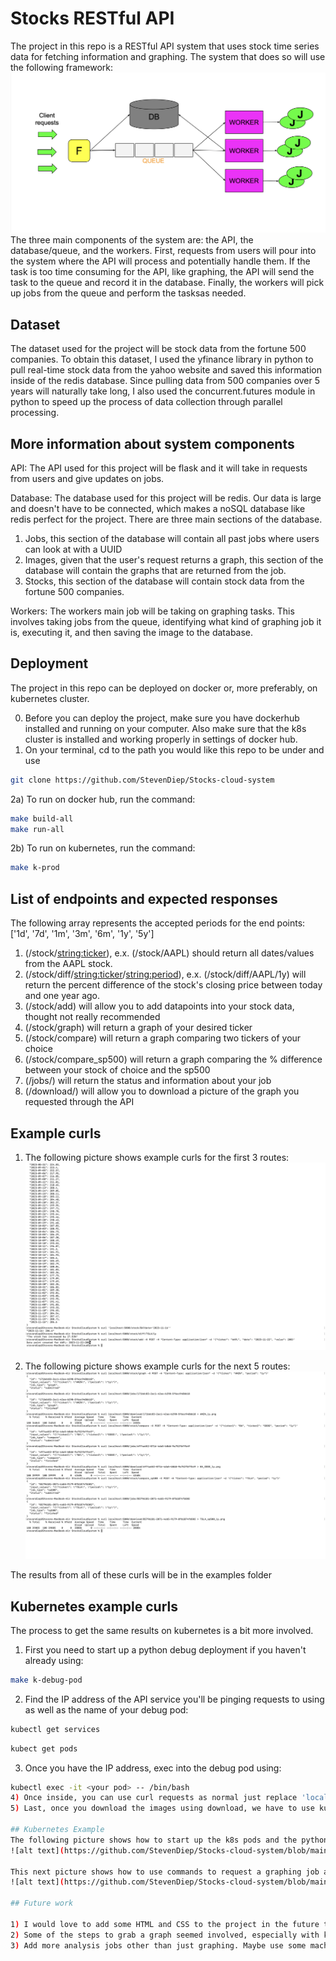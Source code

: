 # Stocks RESTful API
The project in this repo is a RESTful API system that uses stock time series data for fetching information and graphing. 
The system that does so will use the following framework:
![alt text](https://github.com/StevenDiep/Stocks-cloud-system/blob/main/readme/Framework.png?raw=true)
The three main components of the system are: the API, the database/queue, and the workers. First, requests from users will pour into the system where the API will process and potentially handle them. If the task is too time consuming for the API, like graphing, the API will send the task to the queue and record it in the database. Finally, the workers will pick up jobs from the queue and perform the tasksas needed.

## Dataset
The dataset used for the project will be stock data from the fortune 500 companies. To obtain this dataset, I used the yfinance library in python to pull real-time stock data from the yahoo website and saved this information inside of the redis database. Since pulling data from 500 companies over 5 years will naturally take long, I also used the concurrent.futures module in python to speed up the process of data collection through parallel processing.

## More information about system components
API: The API used for this project will be flask and it will take in requests from users and give updates on jobs.

Database: The database used for this project will be redis. Our data is large and doesn't have to be connected, which makes a noSQL database like redis perfect for the project. There are three main sections of the database. 
1. Jobs, this section of the database will contain all past jobs where users can look at with a UUID
2. Images, given that the user's request returns a graph, this section of the database will contain the graphs that are returned from the job.
3. Stocks, this section of the database will contain stock data from the fortune 500 companies.

Workers: The workers main job will be taking on graphing tasks. This involves taking jobs from the queue, identifying what kind of graphing job it is, executing it, and then saving the image to the database.

## Deployment
The project in this repo can be deployed on docker or, more preferably, on kubernetes cluster. 

0) Before you can deploy the project, make sure you have dockerhub installed and running on your computer. Also make sure that the k8s cluster is installed and working properly in settings of docker hub.
1) On your terminal, cd to the path you would like this repo to be under and use
```bash
git clone https://github.com/StevenDiep/Stocks-cloud-system
```
2a) To run on docker hub, run the command:
```bash
make build-all
make run-all
```
2b) To run on kubernetes, run the command:
```bash
make k-prod
```
## List of endpoints and expected responses

The following array represents the accepted periods for the end points: ['1d', '7d', '1m', '3m', '6m', '1y', '5y']
1. (/stock/<string:ticker>), e.x. (/stock/AAPL) should return all dates/values from the AAPL stock.
2. (/stock/diff/<string:ticker>/<string:period>), e.x. (/stock/diff/AAPL/1y) will return the percent difference of the stock's closing price between today and one year ago.
3. (/stock/add) will allow you to add datapoints into your stock data, thought not really recommended
4. (/stock/graph) will return a graph of your desired ticker
5. (/stock/compare) will return a graph comparing two tickers of your choice
6. (/stock/compare_sp500) will return a graph comparing the % difference between your stock of choice and the sp500
7. (/jobs/<uuid>) will return the status and information about your job
8. (/download/<uuid>) will allow you to download a picture of the graph you requested through the API

## Example curls
1. The following picture shows example curls for the first 3 routes:
![alt text](https://github.com/StevenDiep/Stocks-cloud-system/blob/main/readme/example_curl_1.png?raw=true)

2. The following picture shows example curls for the next 5 routes:
![alt text](https://github.com/StevenDiep/Stocks-cloud-system/blob/main/readme/example_curl_2.png?raw=true)

The results from all of these curls will be in the examples folder
## Kubernetes example curls
The process to get the same results on kubernetes is a bit more involved.
1) First you need to start up a python debug deployment if you haven't already using:
```bash
make k-debug-pod
```
2) Find the IP address of the API service you'll be pinging requests to using as well as the name of your debug pod:
```bash
kubectl get services
```

```bash
kubect get pods
```

3) Once you have the IP address, exec into the debug pod using:
```bash
kubectl exec -it <your pod> -- /bin/bash
4) Once inside, you can use curl requests as normal just replace 'localhost' with the IP address you got before
5) Last, once you download the images using download, we have to use kubectl cp to transfer the image from the pod to our local computer

## Kubernetes Example
The following picture shows how to start up the k8s pods and the python debug pod. Also shows how you need to copy the IP address of the API service for the curls and then shows an example of curling a route:
![alt text](https://github.com/StevenDiep/Stocks-cloud-system/blob/main/readme/example_k8s_1.png?raw=true)

This next picture shows how to use commands to request a graphing job and then takes that output graph from your pod to your local machine:
![alt text](https://github.com/StevenDiep/Stocks-cloud-system/blob/main/readme/example_k8s_2.png?raw=true)

## Future work

1) I would love to add some HTML and CSS to the project in the future to have some actual front-end
2) Some of the steps to grab a graph seemed involved, especially with kubernetes. Hopefully I can find a way in the future to make this process more smooth and fluent for users to obtain a graph.
3) Add more analysis jobs other than just graphing. Maybe use some machine learning algorithms or basic stock graph analysis to the project as well. 
